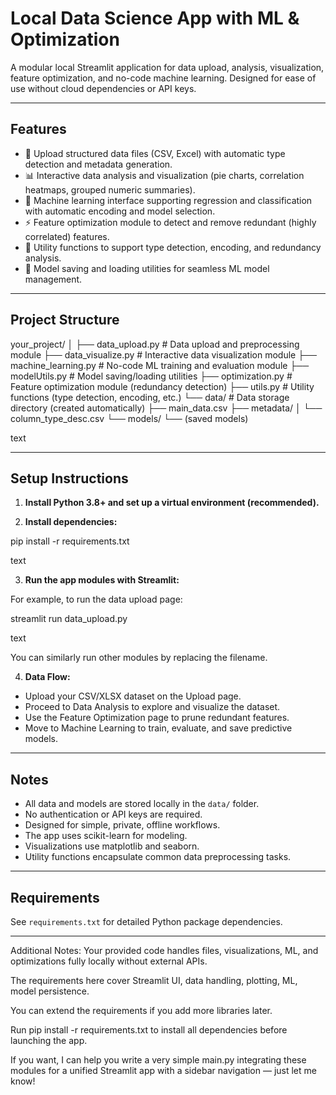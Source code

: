 # Local Data Science App with ML & Optimization

A modular local Streamlit application for data upload, analysis, visualization, feature optimization, and no-code machine learning. Designed for ease of use without cloud dependencies or API keys.

---

## Features

- 📁 Upload structured data files (CSV, Excel) with automatic type detection and metadata generation.
- 📊 Interactive data analysis and visualization (pie charts, correlation heatmaps, grouped numeric summaries).
- 🤖 Machine learning interface supporting regression and classification with automatic encoding and model selection.
- ⚡ Feature optimization module to detect and remove redundant (highly correlated) features.
- 🔄 Utility functions to support type detection, encoding, and redundancy analysis.
- 💾 Model saving and loading utilities for seamless ML model management.

---

## Project Structure

your_project/
│
├── data_upload.py # Data upload and preprocessing module
├── data_visualize.py # Interactive data visualization module
├── machine_learning.py # No-code ML training and evaluation module
├── modelUtils.py # Model saving/loading utilities
├── optimization.py # Feature optimization module (redundancy detection)
├── utils.py # Utility functions (type detection, encoding, etc.)
└── data/ # Data storage directory (created automatically)
├── main_data.csv
├── metadata/
│ └── column_type_desc.csv
└── models/
└── (saved models)

text

---

## Setup Instructions

1. **Install Python 3.8+ and set up a virtual environment (recommended).**

2. **Install dependencies:**

pip install -r requirements.txt

text

3. **Run the app modules with Streamlit:**

For example, to run the data upload page:

streamlit run data_upload.py

text

You can similarly run other modules by replacing the filename.

4. **Data Flow:**

- Upload your CSV/XLSX dataset on the Upload page.
- Proceed to Data Analysis to explore and visualize the dataset.
- Use the Feature Optimization page to prune redundant features.
- Move to Machine Learning to train, evaluate, and save predictive models.

---

## Notes

- All data and models are stored locally in the `data/` folder.
- No authentication or API keys are required.
- Designed for simple, private, offline workflows.
- The app uses scikit-learn for modeling.
- Visualizations use matplotlib and seaborn.
- Utility functions encapsulate common data preprocessing tasks.

---

## Requirements

See `requirements.txt` for detailed Python package dependencies.

---


Additional Notes:
Your provided code handles files, visualizations, ML, and optimizations fully locally without external APIs.

The requirements here cover Streamlit UI, data handling, plotting, ML, model persistence.

You can extend the requirements if you add more libraries later.

Run pip install -r requirements.txt to install all dependencies before launching the app.

If you want, I can help you write a very simple main.py integrating these modules for a unified Streamlit app with a sidebar navigation — just let me know!